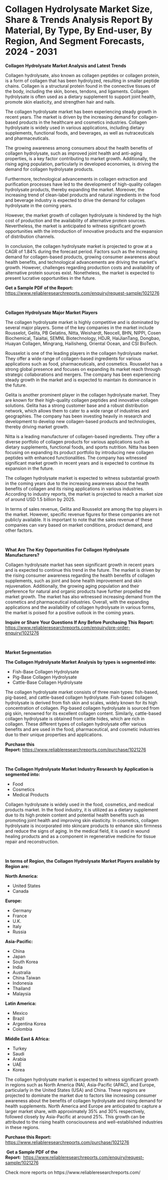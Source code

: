 <p><h1>Collagen Hydrolysate Market Size, Share & Trends Analysis Report By Material, By Type, By End-user, By Region, And Segment Forecasts, 2024 - 2031</h1></p><p><strong>Collagen Hydrolysate Market Analysis and Latest Trends</strong></p>
<p><p>Collagen hydrolysate, also known as collagen peptides or collagen protein, is a form of collagen that has been hydrolyzed, resulting in smaller peptide chains. Collagen is a structural protein found in the connective tissues of the body, including the skin, bones, tendons, and ligaments. Collagen hydrolysate is often used as a dietary supplement to support joint health, promote skin elasticity, and strengthen hair and nails.</p><p>The collagen hydrolysate market has been experiencing steady growth in recent years. The market is driven by the increasing demand for collagen-based products in the healthcare and cosmetics industries. Collagen hydrolysate is widely used in various applications, including dietary supplements, functional foods, and beverages, as well as nutraceuticals and pharmaceuticals.</p><p>The growing awareness among consumers about the health benefits of collagen hydrolysate, such as improved joint health and anti-aging properties, is a key factor contributing to market growth. Additionally, the rising aging population, particularly in developed economies, is driving the demand for collagen hydrolysate products.</p><p>Furthermore, technological advancements in collagen extraction and purification processes have led to the development of high-quality collagen hydrolysate products, thereby expanding the market. Moreover, the increasing trend of clean-label products and natural ingredients in the food and beverage industry is expected to drive the demand for collagen hydrolysate in the coming years.</p><p>However, the market growth of collagen hydrolysate is hindered by the high cost of production and the availability of alternative protein sources. Nevertheless, the market is anticipated to witness significant growth opportunities with the introduction of innovative products and the expansion of distribution channels.</p><p>In conclusion, the collagen hydrolysate market is projected to grow at a CAGR of 1.84% during the forecast period. Factors such as the increasing demand for collagen-based products, growing consumer awareness about health benefits, and technological advancements are driving the market's growth. However, challenges regarding production costs and availability of alternative protein sources exist. Nonetheless, the market is expected to present lucrative opportunities in the future.</p></p>
<p><strong>Get a Sample PDF of the Report:&nbsp;</strong> <a href="https://www.reliableresearchreports.com/enquiry/request-sample/1021276">https://www.reliableresearchreports.com/enquiry/request-sample/1021276</a></p>
<p>&nbsp;</p>
<p><strong>Collagen Hydrolysate Major Market Players</strong></p>
<p><p>The collagen hydrolysate market is highly competitive and is dominated by several major players. Some of the key companies in the market include Rousselot, Gelita, PB Gelatins, Nitta, Weishardt, Neocell, BHN, NIPPI, Cosen Biochemical, Taiaitai, SEMNL Biotechnology, HDJR, HaiJianTang, Dongbao, Huayan Collagen, Mingrang, Hailisheng, Oriental Ocean, and CSI BioTech.</p><p>Rousselot is one of the leading players in the collagen hydrolysate market. They offer a wide range of collagen-based ingredients for various applications such as food, pharmaceuticals, and cosmetics. Rousselot has a strong global presence and focuses on expanding its market reach through strategic collaborations and mergers. The company has been experiencing steady growth in the market and is expected to maintain its dominance in the future.</p><p>Gelita is another prominent player in the collagen hydrolysate market. They are known for their high-quality collagen peptides and innovative collagen solutions. Gelita has a strong customer base and a robust distribution network, which allows them to cater to a wide range of industries and geographies. The company has been investing heavily in research and development to develop new collagen-based products and technologies, thereby driving market growth.</p><p>Nitta is a leading manufacturer of collagen-based ingredients. They offer a diverse portfolio of collagen products for various applications such as dietary supplements, functional foods, and sports nutrition. Nitta has been focusing on expanding its product portfolio by introducing new collagen peptides with enhanced functionalities. The company has witnessed significant market growth in recent years and is expected to continue its expansion in the future.</p><p>The collagen hydrolysate market is expected to witness substantial growth in the coming years due to the increasing awareness about the health benefits of collagen and its rising applications in various industries. According to industry reports, the market is projected to reach a market size of around USD 1.5 billion by 2025.</p><p>In terms of sales revenue, Gelita and Rousselot are among the top players in the market. However, specific revenue figures for these companies are not publicly available. It is important to note that the sales revenue of these companies can vary based on market conditions, product demand, and other factors.</p></p>
<p>&nbsp;</p>
<p><strong>What Are The Key Opportunities For Collagen Hydrolysate Manufacturers?</strong></p>
<p><p>Collagen hydrolysate market has seen significant growth in recent years and is expected to continue this trend in the future. The market is driven by the rising consumer awareness regarding the health benefits of collagen supplements, such as joint and bone health improvement and skin rejuvenation. Additionally, the growing aging population and their preference for natural and organic products have further propelled the market growth. The market has also witnessed increasing demand from the cosmetics and pharmaceutical industries. Overall, with the expanding applications and the availability of collagen hydrolysate in various forms, the market is poised for a positive outlook in the coming years.</p></p>
<p><strong>Inquire or Share Your Questions If Any Before Purchasing This Report:</strong> <a href="https://www.reliableresearchreports.com/enquiry/pre-order-enquiry/1021276">https://www.reliableresearchreports.com/enquiry/pre-order-enquiry/1021276</a></p>
<p>&nbsp;</p>
<p><strong>Market Segmentation</strong></p>
<p><strong>The Collagen Hydrolysate Market Analysis by types is segmented into:</strong></p>
<p><ul><li>Fish-Base Collagen Hydrolysate</li><li>Pig-Base Collagen Hydrolysate</li><li>Cattle-Base Collagen Hydrolysate</li></ul></p>
<p><p>The collagen hydrolysate market consists of three main types: fish-based, pig-based, and cattle-based collagen hydrolysate. Fish-based collagen hydrolysate is derived from fish skin and scales, widely known for its high concentration of collagen. Pig-based collagen hydrolysate is sourced from pig skin, renowned for its excellent collagen content. Similarly, cattle-based collagen hydrolysate is obtained from cattle hides, which are rich in collagen. These different types of collagen hydrolysate offer various benefits and are used in the food, pharmaceutical, and cosmetic industries due to their unique properties and applications.</p></p>
<p><strong>Purchase this Report:&nbsp;</strong><a href="https://www.reliableresearchreports.com/purchase/1021276">https://www.reliableresearchreports.com/purchase/1021276</a></p>
<p>&nbsp;</p>
<p><strong>The Collagen Hydrolysate Market Industry Research by Application is segmented into:</strong></p>
<p><ul><li>Food</li><li>Cosmetics</li><li>Medical Products</li></ul></p>
<p><p>Collagen hydrolysate is widely used in the food, cosmetics, and medical products market. In the food industry, it is utilized as a dietary supplement due to its high protein content and potential health benefits such as promoting joint health and improving skin elasticity. In cosmetics, collagen hydrolysate is incorporated into skincare products to enhance skin firmness and reduce the signs of aging. In the medical field, it is used in wound healing products and as a component in regenerative medicine for tissue repair and reconstruction.</p></p>
<p>&nbsp;</p>
<p><strong>In terms of Region, the Collagen Hydrolysate Market Players available by Region are:</strong></p>
<p>
    <p> <strong> North America: </strong>
        <ul>
            <li>United States</li>
            <li>Canada</li>
        </ul>
        </p> 
    <p> <strong> Europe: </strong>
        <ul>
            <li>Germany</li>
            <li>France</li>
            <li>U.K.</li>
            <li>Italy</li>
            <li>Russia</li>
        </ul>
        </p> 
    <p> <strong> Asia-Pacific: </strong>
        <ul>
            <li>China</li>
            <li>Japan</li>
            <li>South Korea</li>
            <li>India</li>
            <li>Australia</li>
            <li>China Taiwan</li>
            <li>Indonesia</li>
            <li>Thailand</li>
            <li>Malaysia</li>
        </ul>
        </p> 
    <p> <strong> Latin America: </strong>
        <ul>
            <li>Mexico</li>
            <li>Brazil</li>
            <li>Argentina Korea</li>
            <li>Colombia</li>
        </ul>
        </p> 
    <p> <strong> Middle East & Africa: </strong>
        <ul>
            <li>Turkey</li>
            <li>Saudi</li>
            <li>Arabia</li>
            <li>UAE</li>
            <li>Korea</li>
        </ul>
    </p>
    </p>
<p><p>The collagen hydrolysate market is expected to witness significant growth in regions such as North America (NA), Asia-Pacific (APAC), and Europe, particularly in the United States (USA) and China. These regions are projected to dominate the market due to factors like increasing consumer awareness about the benefits of collagen hydrolysate and rising demand for health supplements. North America and Europe are anticipated to capture a larger market share, with approximately 35% and 30% respectively, followed closely by Asia-Pacific at around 25%. This growth can be attributed to the rising health consciousness and well-established industries in these regions.</p></p>
<p><strong>Purchase this Report: </strong><a href="https://www.reliableresearchreports.com/purchase/1021276">https://www.reliableresearchreports.com/purchase/1021276</a></p>
<p>&nbsp;<strong>Get a Sample PDF of the Report:&nbsp;&nbsp;</strong><a href="https://www.reliableresearchreports.com/enquiry/request-sample/1021276">https://www.reliableresearchreports.com/enquiry/request-sample/1021276</a></p>
<p><strong></strong></p>
<p>Check more reports on https://www.reliableresearchreports.com/</p>